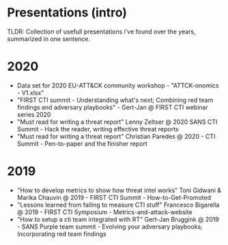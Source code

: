 # Presentations (intro)
TLDR: Collection of usefull presentations i've found over the years, summarized in one sentence.

# 2020
- Data set for 2020 EU-ATT&CK community workshop - "ATTCK-onomics - V1.xlsx" 
- "FIRST CTI summit - Understanding what's next; Combining red team findings and adversary playbooks" - Gert-Jan @ FIRST CTI webinar series 2020
- "Must read for writing a threat report" Lenny Zeltser @ 2020 SANS CTI Summit - Hack the reader, writing effective threat reports
- "Must read for writing a threat report" Christian Paredes @ 2020 - CTI Summit - Pen-to-paper and the finisher report

# 2019 
- "How to develop metrics to show how threat intel works" Toni Gidwani & Marika Chauvin @ 2019 - FIRST CTI Summit - How-to-Get-Promoted
- "Lessons learned from failing to measure CTI stuff" Francesco Bigarella @ 2019 - FIRST CTI Symposium - Metrics-and-attack-website
- "How to setup a cti team integrated with RT" Gert-Jan Bruggink @ 2019 - SANS Purple team summit - Evolving your adversary playbooks; Incorporating red team findings
